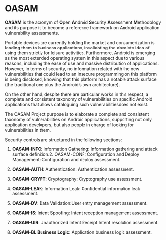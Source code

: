 # OASAM

**OASAM** is the acronym of **O**pen **A**ndroid **S**ecurity **A**ssessment **M**ethodology and its purpose is to become a reference framework on Android application vulnerability assessments.


Portable devices are currently holding the market and consumerization is leading them to business applications, invalidating the obsolete idea of using them strictly for leisure activities. Furthermore, Android is emerging as the most extended operating system in this aspect due to various reasons, including the ease of use and massive distribution of applications. However, in terms of security, no information related with the new vulnerabilities that could lead to an insecure programming on this platform is being disclosed, knowing that this platform has a notable attack surface (the traditional one plus the Android’s own architecture).

On the other hand, despite there are particular works in this respect, a complete and consistent taxonomy of vulnerabilities on specific Android applications that allows cataloguing such vulnerabilitiesdoes not exist.

The OASAM Project purpose is to elaborate a complete and consistent taxonomy of vulnerabilities on Android applications, supporting not only application developers, but also people in charge of looking for vulnerabilities in them.

Security controls are structured in the following sections:
1. **OASAM-INFO**:  Information Gathering:  Information gathering and attack surface definition.2. OASAM-CONF: Configuration and Deploy Management: Configuration and deploy assessment.

3. **OASAM-AUTH**: Authentication: Authentication assessment.

4. **OASAM-CRYPT**:  Cryptography: Cryptography use assessment.

5. **OASAM-LEAK**: Information Leak: Confidential information leak assessment.

6. **OASAM-DV**: Data Validation:User entry management assessment.

7. **OASAM-IS**: Intent Spoofing: Intent reception management assessment.

8. **OASAM-UIR**: Unauthorized Intent Receipt:Intent resolution assessment.

9. **OASAM-BL Business Logic**: Application business logic assessment.
